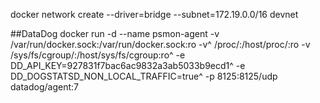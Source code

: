 

docker network create --driver=bridge --subnet=172.19.0.0/16 devnet

##DataDog
docker run -d --name psmon-agent -v /var/run/docker.sock:/var/run/docker.sock:ro -v^
/proc/:/host/proc/:ro -v /sys/fs/cgroup/:/host/sys/fs/cgroup:ro^
-e DD_API_KEY=927831f7bac6ac9832a3ab5033b9ecd1^
-e DD_DOGSTATSD_NON_LOCAL_TRAFFIC=true^
-p 8125:8125/udp datadog/agent:7


